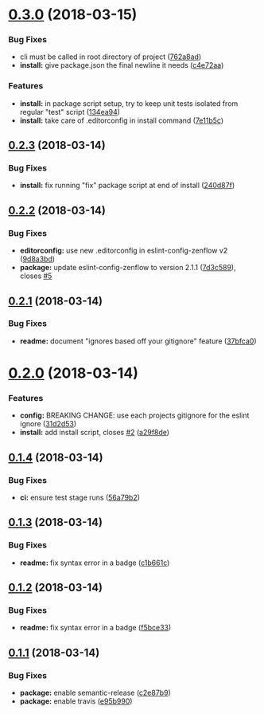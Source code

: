 <a name="0.3.0"></a>
# [0.3.0](https://github.com/zenflow/zenflow-lint-js/compare/v0.2.3...v0.3.0) (2018-03-15)


### Bug Fixes

* cli must be called in root directory of project ([762a8ad](https://github.com/zenflow/zenflow-lint-js/commit/762a8ad))
* **install:** give package.json the final newline it needs ([c4e72aa](https://github.com/zenflow/zenflow-lint-js/commit/c4e72aa))


### Features

* **install:** in package script setup, try to keep unit tests isolated from regular "test" script ([134ea94](https://github.com/zenflow/zenflow-lint-js/commit/134ea94))
* **install:** take care of .editorconfig in install command ([7e11b5c](https://github.com/zenflow/zenflow-lint-js/commit/7e11b5c))

<a name="0.2.3"></a>
## [0.2.3](https://github.com/zenflow/zenflow-lint-js/compare/v0.2.2...v0.2.3) (2018-03-14)


### Bug Fixes

* **install:** fix running "fix" package script at end of install ([240d87f](https://github.com/zenflow/zenflow-lint-js/commit/240d87f))

<a name="0.2.2"></a>
## [0.2.2](https://github.com/zenflow/zenflow-lint-js/compare/v0.2.1...v0.2.2) (2018-03-14)


### Bug Fixes

* **editorconfig:** use new .editorconfig in eslint-config-zenflow v2 ([9d8a3bd](https://github.com/zenflow/zenflow-lint-js/commit/9d8a3bd))
* **package:** update eslint-config-zenflow to version 2.1.1 ([7d3c589](https://github.com/zenflow/zenflow-lint-js/commit/7d3c589)), closes [#5](https://github.com/zenflow/zenflow-lint-js/issues/5)

<a name="0.2.1"></a>
## [0.2.1](https://github.com/zenflow/zenflow-lint-js/compare/v0.2.0...v0.2.1) (2018-03-14)


### Bug Fixes

* **readme:** document "ignores based off your gitignore" feature ([37bfca0](https://github.com/zenflow/zenflow-lint-js/commit/37bfca0))

<a name="0.2.0"></a>
# [0.2.0](https://github.com/zenflow/zenflow-lint-js/compare/v0.1.4...v0.2.0) (2018-03-14)


### Features

* **config:** BREAKING CHANGE: use each projects gitignore for the eslint ignore ([31d2d53](https://github.com/zenflow/zenflow-lint-js/commit/31d2d53))
* **install:** add install script, closes [#2](https://github.com/zenflow/zenflow-lint-js/issues/2) ([a29f8de](https://github.com/zenflow/zenflow-lint-js/commit/a29f8de))

<a name="0.1.4"></a>
## [0.1.4](https://github.com/zenflow/zenflow-lint-js/compare/v0.1.3...v0.1.4) (2018-03-14)


### Bug Fixes

* **ci:** ensure test stage runs ([56a79b2](https://github.com/zenflow/zenflow-lint-js/commit/56a79b2))

<a name="0.1.3"></a>
## [0.1.3](https://github.com/zenflow/zenflow-lint-js/compare/v0.1.2...v0.1.3) (2018-03-14)


### Bug Fixes

* **readme:** fix syntax error in a badge ([c1b661c](https://github.com/zenflow/zenflow-lint-js/commit/c1b661c))

<a name="0.1.2"></a>
## [0.1.2](https://github.com/zenflow/zenflow-lint-js/compare/v0.1.1...v0.1.2) (2018-03-14)


### Bug Fixes

* **readme:** fix syntax error in a badge ([f5bce33](https://github.com/zenflow/zenflow-lint-js/commit/f5bce33))

<a name="0.1.1"></a>
## [0.1.1](https://github.com/zenflow/zenflow-lint-js/compare/v0.1.0...v0.1.1) (2018-03-14)


### Bug Fixes

* **package:** enable semantic-release ([c2e87b9](https://github.com/zenflow/zenflow-lint-js/commit/c2e87b9))
* **package:** enable travis ([e95b990](https://github.com/zenflow/zenflow-lint-js/commit/e95b990))
